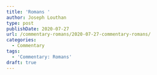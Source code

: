 ```yaml
---
title: 'Romans '
author: Joseph Louthan
type: post
publishDate: 2020-07-27
url: /commentary-romans/2020-07-27-commentary-romans/
categories:
  - Commentary
tags:
  - 'Commentary: Romans'
draft: true
---
```

